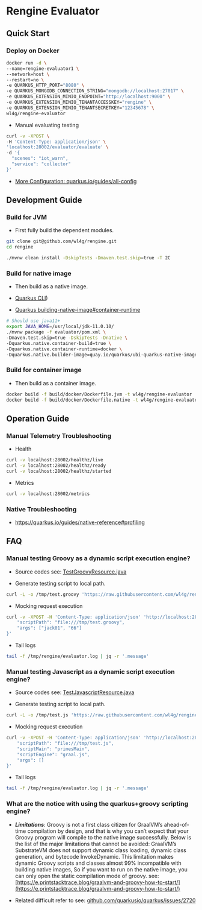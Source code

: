 # Rengine Evaluator

## Quick Start

### Deploy on Docker

```bash
docker run -d \
--name=rengine-evaluator1 \
--network=host \
--restart=no \
-e QUARKUS_HTTP_PORT="8080" \
-e QUARKUS_MONGODB_CONNECTION_STRING="mongodb://localhost:27017" \
-e QUARKUS_EXTENSION_MINIO_ENDPOINT="http://localhost:9000" \
-e QUARKUS_EXTENSION_MINIO_TENANTACCESSKEY="rengine" \
-e QUARKUS_EXTENSION_MINIO_TENANTSECRETKEY="12345678" \
wl4g/rengine-evaluator
```

- Manual evaluating testing

```bash
curl -v -XPOST \
-H 'Content-Type: application/json' \
'localhost:28002/evaluator/evaluate' \
-d '{
  "scenes": "iot_warn",
  "service": "collector"
}'
```

- [More Configuration: quarkus.io/guides/all-config](https://quarkus.io/guides/all-config)

## Development Guide

### Build for JVM

- First fully build the dependent modules.

```bash
git clone git@github.com/wl4g/rengine.git
cd rengine

./mvnw clean install -DskipTests -Dmaven.test.skip=true -T 2C
```

### Build for native image

- Then build as a native image.

- [Quarkus CLI](https://quarkus.io/guides/cli-tooling))

- [Quarkus building-native-image#container-runtime](https://quarkus.io/guides/building-native-image#container-runtime)

```bash
# Should use java11+
export JAVA_HOME=/usr/local/jdk-11.0.10/
./mvnw package -f evaluator/pom.xml \
-Dmaven.test.skip=true -DskipTests -Dnative \
-Dquarkus.native.container-build=true \
-Dquarkus.native.container-runtime=docker \
-Dquarkus.native.builder-image=quay.io/quarkus/ubi-quarkus-native-image:22.2-java11
```

### Build for container image

- Then build as a container image.

```bash
docker build -f build/docker/Dockerfile.jvm -t wl4g/rengine-evaluator .
docker build -f build/docker/Dockerfile.native -t wl4g/rengine-evaluator .
```

## Operation Guide

### Manual Telemetry Troubleshooting

- Health

```bash
curl -v localhost:28002/healthz/live
curl -v localhost:28002/healthz/ready
curl -v localhost:28002/healthz/started
```

- Metrics

```bash
curl -v localhost:28002/metrics
```

### Native Troubleshooting

- https://quarkus.io/guides/native-reference#profiling

## FAQ

### Manual testing Groovy as a dynamic script execution engine?

- Source codes see: [TestGroovyResource.java](src/main/java/com/wl4g/rengine/evaluator/rest/TestGroovyResource.java)

- Generate testing script to local path.

```bash
curl -L -o /tmp/test.groovy 'https://raw.githubusercontent.com/wl4g/rengine/master/evaluator/testdata/test.groovy'
```

- Mocking request execution

```bash
curl -v -XPOST -H 'Content-Type: application/json' 'http://localhost:28002/test/groovy/execution' -d '{
    "scriptPath": "file:///tmp/test.groovy",
    "args": ["jack01", "66"]
}'
```

- Tail logs

```bash
tail -f /tmp/rengine/evaluator.log | jq -r '.message'
```

### Manual testing Javascript as a dynamic script execution engine?

- Source codes see: [TestJavascriptResource.java](src/main/java/com/wl4g/rengine/evaluator/rest/TestJavascriptResource.java)

- Generate testing script to local path.

```bash
curl -L -o /tmp/test.js 'https://raw.githubusercontent.com/wl4g/rengine/master/evaluator/testdata/test.js'
```

- Mocking request execution

```bash
curl -v -XPOST -H 'Content-Type: application/json' 'http://localhost:28002/test/javascript/execution' -d '{
    "scriptPath": "file:///tmp/test.js",
    "scriptMain": "primesMain",
    "scriptEngine": "graal.js",
    "args": []
}'
```

- Tail logs

```bash
tail -f /tmp/rengine/evaluator.log | jq -r '.message'
```

### What are the notice with using the quarkus+groovy scripting engine?

- ***Limitations***: Groovy is not a first class citizen for GraalVM’s ahead-of-time compilation by design, and that is why you can’t expect that your Groovy program will compile to the native image successfully. Below is the list of the major limitations that cannot be avoided: GraalVM’s SubstrateVM does not support dynamic class loading, dynamic class generation, and bytecode InvokeDynamic. This limitation makes dynamic Groovy scripts and classes almost 99% incompatible with building native images, So if you want to run on the native image, you can only open the static compilation mode of groovy. see: [https://e.printstacktrace.blog/graalvm-and-groovy-how-to-start/](https://e.printstacktrace.blog/graalvm-and-groovy-how-to-start/)

- Related difficult refer to see: [github.com/quarkusio/quarkus/issues/2720](https://github.com/quarkusio/quarkus/issues/2720)

